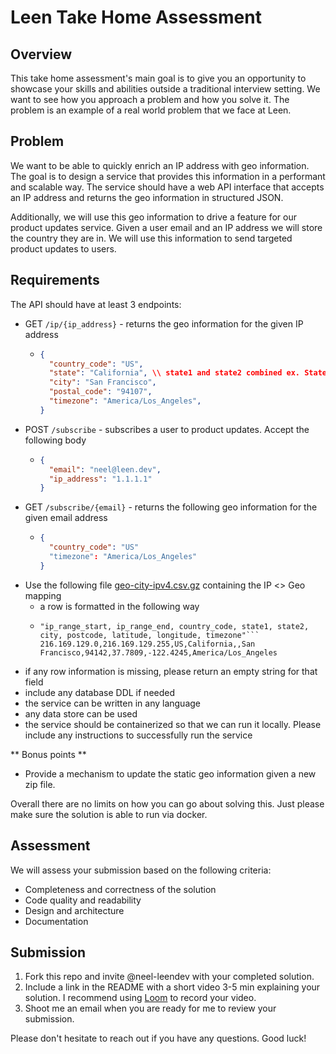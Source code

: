 # Leen Take Home Assessment

## Overview
This take home assessment's main goal is to give you an opportunity to showcase your skills and abilities 
outside a traditional interview setting. We want to see how you approach a problem and how you solve it. The problem is
an example of a real world problem that we face at Leen.

## Problem
We want to be able to quickly enrich an IP address with geo information. The goal is to design a service that provides
this information in a performant and scalable way. The service should have a web API interface that accepts an IP address
and returns the geo information in structured JSON.

Additionally, we will use this geo information to drive a feature for our product updates service. Given a user email 
and an IP address we will store the country they are in. We will use this information to send targeted product 
updates to users. 

## Requirements
The API should have at least 3 endpoints:
- GET `/ip/{ip_address}` - returns the geo information for the given IP address
  - ```json
    {
      "country_code": "US",
      "state": "California", \\ state1 and state2 combined ex. State1, State2 if both are present
      "city": "San Francisco",
      "postal_code": "94107",
      "timezone": "America/Los_Angeles",
    }
  
- POST `/subscribe` - subscribes a user to product updates. Accept the following body
  - ```json 
    {
      "email": "neel@leen.dev",
      "ip_address": "1.1.1.1"
    }  
- GET `/subscribe/{email}` - returns the following geo information for the given email address
  - ``` json
    {
      "country_code": "US"
      "timezone": "America/Los_Angeles"
    }
- Use the following file [geo-city-ipv4.csv.gz](geo-city-ipv4.csv.gz) containing the IP <> Geo mapping
  - a row is formatted in the following way
  - ```csv
    "ip_range_start, ip_range_end, country_code, state1, state2, city, postcode, latitude, longitude, timezone"```
    216.169.129.0,216.169.129.255,US,California,,San Francisco,94142,37.7809,-122.4245,America/Los_Angeles
- if any row information is missing, please return an empty string for that field
- include any database DDL if needed
- the service can be written in any language
- any data store can be used
- the service should be containerized so that we can run it locally. Please include any instructions to successfully run the service

** Bonus points **
- Provide a mechanism to update the static geo information given a new zip file.


Overall there are no limits on how you can go about solving this. Just please make sure the solution is able to run via docker.

## Assessment
We will assess your submission based on the following criteria:
- Completeness and correctness of the solution
- Code quality and readability
- Design and architecture
- Documentation

## Submission
1) Fork this repo and invite @neel-leendev with your completed solution. 
2) Include a link in the README with a short video 3-5 min explaining your solution. I recommend using [Loom](https://www.loom.com/) to record your video.
3) Shoot me an email when you are ready for me to review your submission.


Please don't hesitate to reach out if you have any questions. Good luck!